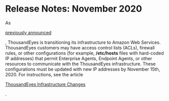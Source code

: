 # Release Notes: November 2020

As

[previously announced](https://docs.thousandeyes.com/whats-new/changelog#infrastructure-relocation-and-customer-impact)

, ThousandEyes is transitioning its infrastructure to Amazon Web Services. ThousandEyes customers may have access control lists (ACLs), firewall rules, or other configurations (for example, **/etc/hosts** files with hard-coded IP addresses) that permit Enterprise Agents, Endpoint Agents, or other resources to communicate with the ThousandEyes infrastructure. These configurations must be updated with new IP addresses by November 15th, 2020. For instructions, see the article

[ThousandEyes Infrastructure Changes](https://docs.thousandeyes.com/product-documentation/enterprise-agents/thousandeyes-infrastructure-changes)

.
